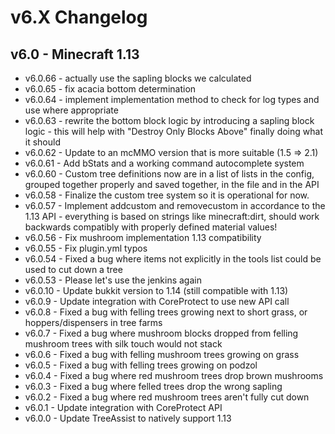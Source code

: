 # v6.X Changelog

## v6.0 - Minecraft 1.13
- v6.0.66 - actually use the sapling blocks we calculated
- v6.0.65 - fix acacia bottom determination
- v6.0.64 - implement implementation method to check for log types and use where appropriate
- v6.0.63 - rewrite the bottom block logic by introducing a sapling block logic - this will help with "Destroy Only Blocks Above" finally doing what it should
- v6.0.62 - Update to an mcMMO version that is more suitable (1.5 => 2.1)
- v6.0.61 - Add bStats and a working command autocomplete system
- v6.0.60 - Custom tree definitions now are in a list of lists in the config, grouped together properly and saved together, in the file and in the API
- v6.0.58 - Finalize the custom tree system so it is operational for now.
- v6.0.57 - Implement addcustom and removecustom in accordance to the 1.13 API - everything is based on strings like minecraft:dirt, should work backwards compatibly with properly defined material values!
- v6.0.56 - Fix mushroom implementation 1.13 compatibility
- v6.0.55 - Fix plugin.yml typos
- v6.0.54 - Fixed a bug where items not explicitly in the tools list could be used to cut down a tree
- v6.0.53 - Please let's use the jenkins again
- v6.0.10 - Update bukkit version to 1.14 (still compatible with 1.13)
- v6.0.9 - Update integration with CoreProtect to use new API call
- v6.0.8 - Fixed a bug with felling trees growing next to short grass, or hoppers/dispensers in tree farms
- v6.0.7 - Fixed a bug where mushroom blocks dropped from felling mushroom trees with silk touch would not stack
- v6.0.6 - Fixed a bug with felling mushroom trees growing on grass
- v6.0.5 - Fixed a bug with felling trees growing on podzol
- v6.0.4 - Fixed a bug where red mushroom trees drop brown mushrooms
- v6.0.3 - Fixed a bug where felled trees drop the wrong sapling
- v6.0.2 - Fixed a bug where red mushroom trees aren't fully cut down
- v6.0.1 - Update integration with CoreProtect API
- v6.0.0 - Update TreeAssist to natively support 1.13
